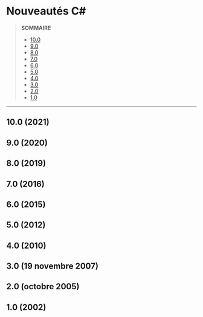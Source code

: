 # Nouveautés C#

> **SOMMAIRE**
> + [10.0](#10-2021)
> + [9.0](#9-2020)
> + [8.0](#8-2019)
> + [7.0](#7-2016)
> + [6.0](#6-2015)
> + [5.0](#5-2012)
> + [4.0](#4-2010)
> + [3.0](#3-19-novembre-2007)
> + [2.0](#2-octobre-2005)
> + [1.0](#1-2002)

---

## 10.0 (2021)

## 9.0 (2020)

## 8.0 (2019)

## 7.0 (2016)

## 6.0 (2015)

## 5.0 (2012)

## 4.0 (2010)

## 3.0 (19 novembre 2007)

## 2.0 (octobre 2005)

## 1.0 (2002)
